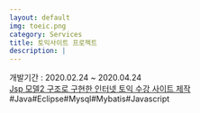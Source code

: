 ```yaml
---
layout: default
img: toeic.png
category: Services
title: 토익사이트 프로젝트
description: |
---
```

  개발기간 : 2020.02.24 ~ 2020.04.24                         
  [Jsp 모델2 구조로 구현한 인터넷 토익 수강 사이트 제작](http://join.deathtothestockphoto.com/)	                                     
 #Java#Eclipse#Mysql#Mybatis#Javascript